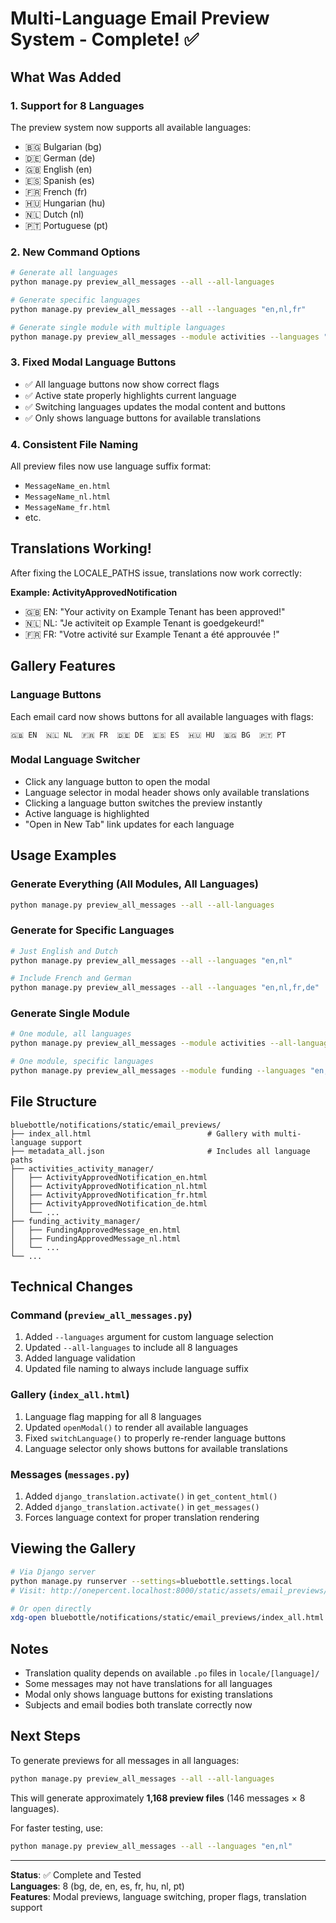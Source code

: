 # Multi-Language Email Preview System - Complete! ✅

## What Was Added

### 1. **Support for 8 Languages**
The preview system now supports all available languages:
- 🇧🇬 Bulgarian (bg)
- 🇩🇪 German (de)  
- 🇬🇧 English (en)
- 🇪🇸 Spanish (es)
- 🇫🇷 French (fr)
- 🇭🇺 Hungarian (hu)
- 🇳🇱 Dutch (nl)
- 🇵🇹 Portuguese (pt)

### 2. **New Command Options**

```bash
# Generate all languages
python manage.py preview_all_messages --all --all-languages

# Generate specific languages
python manage.py preview_all_messages --all --languages "en,nl,fr"

# Generate single module with multiple languages
python manage.py preview_all_messages --module activities --languages "en,nl,de,fr"
```

### 3. **Fixed Modal Language Buttons**
- ✅ All language buttons now show correct flags
- ✅ Active state properly highlights current language
- ✅ Switching languages updates the modal content and buttons
- ✅ Only shows language buttons for available translations

### 4. **Consistent File Naming**
All preview files now use language suffix format:
- `MessageName_en.html`
- `MessageName_nl.html`
- `MessageName_fr.html`
- etc.

## Translations Working!

After fixing the LOCALE_PATHS issue, translations now work correctly:

**Example: ActivityApprovedNotification**
- 🇬🇧 EN: "Your activity on Example Tenant has been approved!"
- 🇳🇱 NL: "Je activiteit op Example Tenant is goedgekeurd!"
- 🇫🇷 FR: "Votre activité sur Example Tenant a été approuvée !"

## Gallery Features

### Language Buttons
Each email card now shows buttons for all available languages with flags:
```
🇬🇧 EN  🇳🇱 NL  🇫🇷 FR  🇩🇪 DE  🇪🇸 ES  🇭🇺 HU  🇧🇬 BG  🇵🇹 PT
```

### Modal Language Switcher
- Click any language button to open the modal
- Language selector in modal header shows only available translations
- Clicking a language button switches the preview instantly
- Active language is highlighted
- "Open in New Tab" link updates for each language

## Usage Examples

### Generate Everything (All Modules, All Languages)
```bash
python manage.py preview_all_messages --all --all-languages
```

### Generate for Specific Languages
```bash
# Just English and Dutch
python manage.py preview_all_messages --all --languages "en,nl"

# Include French and German
python manage.py preview_all_messages --all --languages "en,nl,fr,de"
```

### Generate Single Module
```bash
# One module, all languages
python manage.py preview_all_messages --module activities --all-languages

# One module, specific languages
python manage.py preview_all_messages --module funding --languages "en,nl,fr"
```

## File Structure

```
bluebottle/notifications/static/email_previews/
├── index_all.html                          # Gallery with multi-language support
├── metadata_all.json                       # Includes all language paths
├── activities_activity_manager/
│   ├── ActivityApprovedNotification_en.html
│   ├── ActivityApprovedNotification_nl.html
│   ├── ActivityApprovedNotification_fr.html
│   ├── ActivityApprovedNotification_de.html
│   └── ...
├── funding_activity_manager/
│   ├── FundingApprovedMessage_en.html
│   ├── FundingApprovedMessage_nl.html
│   └── ...
└── ...
```

## Technical Changes

### Command (`preview_all_messages.py`)
1. Added `--languages` argument for custom language selection
2. Updated `--all-languages` to include all 8 languages
3. Added language validation
4. Updated file naming to always include language suffix

### Gallery (`index_all.html`)
1. Language flag mapping for all 8 languages
2. Updated `openModal()` to render all available languages
3. Fixed `switchLanguage()` to properly re-render language buttons
4. Language selector only shows buttons for available translations

### Messages (`messages.py`)
1. Added `django_translation.activate()` in `get_content_html()`
2. Added `django_translation.activate()` in `get_messages()`
3. Forces language context for proper translation rendering

## Viewing the Gallery

```bash
# Via Django server
python manage.py runserver --settings=bluebottle.settings.local
# Visit: http://onepercent.localhost:8000/static/assets/email_previews/index_all.html

# Or open directly
xdg-open bluebottle/notifications/static/email_previews/index_all.html
```

## Notes

- Translation quality depends on available `.po` files in `locale/[language]/`
- Some messages may not have translations for all languages
- Modal only shows language buttons for existing translations
- Subjects and email bodies both translate correctly now

## Next Steps

To generate previews for all messages in all languages:

```bash
python manage.py preview_all_messages --all --all-languages
```

This will generate approximately **1,168 preview files** (146 messages × 8 languages).

For faster testing, use:
```bash
python manage.py preview_all_messages --all --languages "en,nl"
```

---

**Status**: ✅ Complete and Tested  
**Languages**: 8 (bg, de, en, es, fr, hu, nl, pt)  
**Features**: Modal previews, language switching, proper flags, translation support


